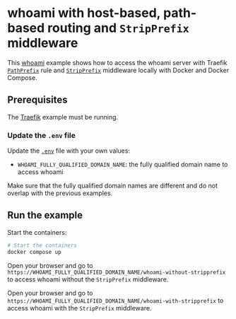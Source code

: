 # whoami with host-based, path-based routing and `StripPrefix` middleware

This [whoami](https://github.com/traefik/whoami) example shows how to access the
whoami server with Traefik
[`PathPrefix`](https://doc.traefik.io/traefik/routing/routers/#rule) rule and
[`StripPrefix`](https://doc.traefik.io/traefik/middlewares/http/stripprefix/)
middleware locally with Docker and Docker Compose.

## Prerequisites

The [Traefik](../02-traefik) example must be running.

### Update the `.env` file

Update the [`.env`](.env) file with your own values:

- `WHOAMI_FULLY_QUALIFIED_DOMAIN_NAME`: the fully qualified domain name to
  access whoami

Make sure that the fully qualified domain names are different and do not overlap
with the previous examples.

## Run the example

Start the containers:

```sh
# Start the containers
docker compose up
```

Open your browser and go to
`https://WHOAMI_FULLY_QUALIFIED_DOMAIN_NAME/whoami-without-stripprefix` to
access whoami without the `StripPrefix` middleware.

Open your browser and go to
`https://WHOAMI_FULLY_QUALIFIED_DOMAIN_NAME/whoami-with-stripprefix` to access
whoami with the `StripPrefix` middleware.
